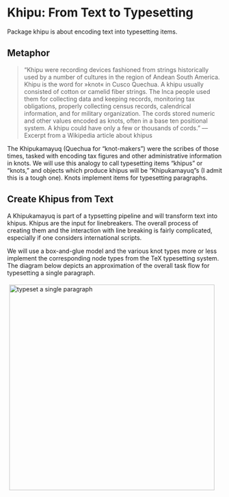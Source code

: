 # Khipu: From Text to Typesetting

Package khipu is about encoding text into typesetting items.

## Metaphor

> “Khipu were recording devices fashioned
> from strings historically used by a number of cultures in the region of
> Andean South America.
> Khipu is the word for »knot« in Cusco Quechua.
> A khipu usually consisted of cotton or camelid fiber strings. The Inca
> people used them for collecting data and keeping records, monitoring tax
> obligations, properly collecting census records, calendrical information,
> and for military organization. The cords stored numeric and other values
> encoded as knots, often in a base ten positional system. A khipu could
> have only a few or thousands of cords.”
> ––Excerpt from a Wikipedia article about khipus

The Khipukamayuq (Quechua for “knot-makers”) were the scribes of those
times, tasked with encoding tax figures and other administrative
information in knots.
We will use this analogy to call typesetting items “khipus” or “knots,”
and objects which produce khipus will be “Khipukamayuq”s (I admit this is a tough one).
Knots implement items for typesetting paragraphs.

## Create Khipus from Text

A Khipukamayuq is part of a typsetting pipeline and will transform text into khipus.
Khipus are the input for linebreakers. The overall process of creating
them and the interaction with line breaking is fairly complicated, especially if
one considers international scripts.

We will use a box-and-glue model and the various knot types more or less
implement the corresponding node types from the TeX typesetting system.
The diagram below depicts an approximation of the overall task flow for typesetting
a single paragraph.

<div style="width:480px;padding:5px;padding-bottom:10px">
<img alt="typeset a single paragraph" src="http://npillmayer.github.io/TySE/images/khipukamayuq.svg" width="480px">
</div>
